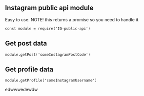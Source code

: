 ## Instagram public api module

Easy to use. NOTE! this returns a promise so you need to handle it.

`const module = require('IG-public-api')`

## Get post data

```
module.getPost('someInstagramPostCode')
```

## Get profile data

```
module.getProfile('someInstagramUsername')
```

edwwwedewdw